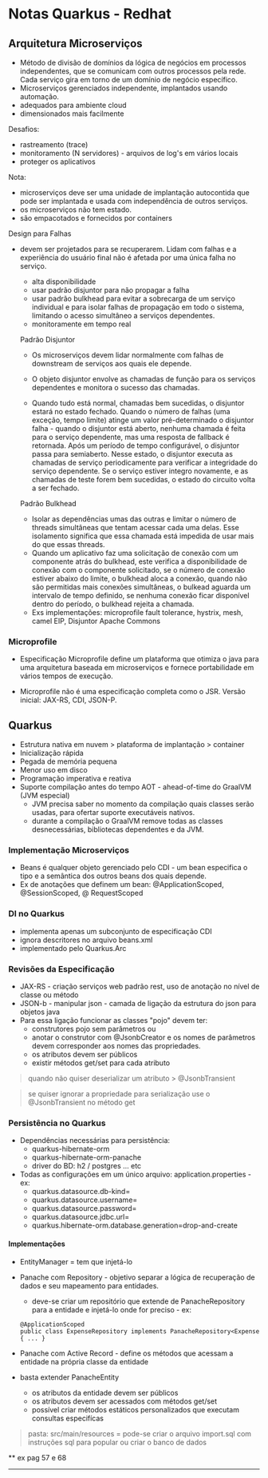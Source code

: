 # Notas Quarkus - Redhat

## Arquitetura Microserviços

- Método de divisão de domínios da lógica de negócios em processos independentes, que se comunicam com outros processos pela rede. Cada serviço gira em torno de um domínio de negócio específico.
- Microserviços gerenciados independente, implantados usando automação.
- adequados para ambiente cloud
- dimensionados mais facilmente

Desafios:

- rastreamento (trace)
- monitoramento (N servidores) - arquivos de log's em vários locais
- proteger os aplicativos

Nota:

- microserviços deve ser uma unidade de implantação autocontida que pode ser implantada e usada com independência de outros serviços.
- os microserviços não tem estado.
- são empacotados e fornecidos por containers

Design para Falhas

- devem ser projetados para se recuperarem. Lidam com falhas e a experiência do usuário final não é afetada por uma única falha no serviço.

  - alta disponibilidade
  - usar padrão disjuntor para não propagar a falha
  - usar padrão bulkhead para evitar a sobrecarga de um serviço individual e para isolar falhas de propagação em todo o sistema, limitando o acesso simultâneo a serviços dependentes.
  - monitoramente em tempo real

  Padrão Disjuntor

  - Os microserviços devem lidar normalmente com falhas de downstream de serviços aos quais ele depende.
  - O objeto disjuntor envolve as chamadas de função para os serviços dependentes e monitora o sucesso das chamadas.

  - Quando tudo está normal, chamadas bem sucedidas, o disjuntor estará no estado fechado. Quando o número de falhas (uma exceção, tempo limite) atinge um valor pré-determinado o disjuntor falha - quando o disjuntor está aberto, nenhuma chamada é feita para o serviço dependente, mas uma resposta de fallback é retornada. Após um período de tempo configurável, o disjuntor passa para semiaberto. Nesse estado, o disjuntor executa as chamadas de serviço periodicamente para verificar a integridade do serviço dependente. Se o serviço estiver integro novamente, e as chamadas de teste forem bem sucedidas, o estado do circuito volta a ser fechado.

  Padrão Bulkhead

  - Isolar as dependências umas das outras e limitar o número de threads simultâneas que tentam acessar cada uma delas. Esse isolamento significa que essa chamada está impedida de usar mais do que essas threads.
  - Quando um aplicativo faz uma solicitação de conexão com um componente atrás do bulkhead, este verifica a disponibilidade de conexão com o componente solicitado, se o número de conexão estiver abaixo do limite, o bulkhead aloca a conexão, quando não são permitidas mais conexões simultâneas, o bulkead aguarda um intervalo de tempo definido, se nenhuma conexão ficar disponível dentro do período, o bulkhead rejeita a chamada.
  - Exs implementações: microprofile fault tolerance, hystrix, mesh, camel EIP, Disjuntor Apache Commons

### Microprofile

- Especificação Microprofile define um plataforma que otimiza o java para uma arquitetura baseada em microserviços e fornece portabilidade em vários tempos de execução.

- Microprofile não é uma especificação completa como o JSR. Versão inicial: JAX-RS, CDI, JSON-P.

## Quarkus

- Estrutura nativa em nuvem > plataforma de implantação > container
- Inicialização rápida
- Pegada de memória pequena
- Menor uso em disco
- Programação imperativa e reativa
- Suporte compilação antes do tempo AOT - ahead-of-time do GraalVM (JVM especial)
  - JVM precisa saber no momento da compilação quais classes serão usadas, para ofertar suporte executáveis nativos.
  - durante a compilação o GraalVM remove todas as classes desnecessárias, bibliotecas dependentes e da JVM.

### Implementação Microserviços

- Beans é qualquer objeto gerenciado pelo CDI - um bean especifica o tipo e a semântica dos outros beans dos quais depende.
- Ex de anotações que definem um bean: @ApplicationScoped, @SessionScoped, @ RequestScoped

### DI no Quarkus

- implementa apenas um subconjunto de especificação CDI
- ignora descritores no arquivo beans.xml
- implementado pelo Quarkus.Arc

### Revisões da Especificação

- JAX-RS - criação serviços web padrão rest, uso de anotação no nível de classe ou método
- JSON-b - manipular json - camada de ligação da estrutura do json para objetos java
- Para essa ligação funcionar as classes "pojo" devem ter:
  - construtores pojo sem parâmetros ou
  - anotar o construtor com @JsonbCreator e os nomes de parâmetros devem corresponder aos nomes das propriedades.
  - os atributos devem ser públicos 
  - existir métodos get/set para cada atributo
> quando não quiser deserializar um atributo > @JsonbTransient

> se quiser ignorar a propriedade para serialização use o @JsonbTransient no método get

### Persistência no Quarkus

- Dependências necessárias para persistência:
  - quarkus-hibernate-orm
  - quarkus-hibernate-orm-panache
  - driver do BD: h2 / postgres ... etc
- Todas as configurações em um único arquivo: application.properties - ex:
  - quarkus.datasource.db-kind=
  - quarkus.datasource.username=
  - quarkus.datasource.password=
  - quarkus.datasource.jdbc.url=
  - quarkus.hibernate-orm.database.generation=drop-and-create

#### Implementações

- EntityManager = tem que injetá-lo
- Panache com Repository - objetivo separar a lógica de recuperação de dados e seu mapeamento para entidades.
  - deve-se criar um repositório que extende de PanacheRepository para a entidade e injetá-lo onde for preciso - ex:
  ```
  @ApplicationScoped
  public class ExpenseRepository implements PanacheRepository<Expense { ... }
  ```

- Panache com Active Record - define os métodos que acessam a entidade na própria classe da entidade
- basta extender PanacheEntity 
  - os atributos da entidade devem ser públicos 
  - os atributos devem ser acessados com métodos get/set
  - possível criar métodos estáticos personalizados que executam consultas especifícas

> pasta: src/main/resources = pode-se criar o arquivo import.sql com instruções sql para popular ou criar o banco de dados

  ** ex pag 57 e 68



---


